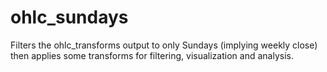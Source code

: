 # ohlc_sundays
Filters the ohlc_transforms output to only Sundays (implying weekly close) then applies some transforms for filtering, visualization and analysis.
